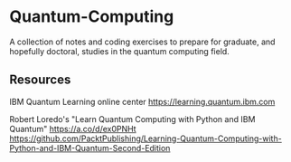 # Quantum-Computing

A collection of notes and coding exercises to prepare for graduate, and hopefully doctoral, studies in the quantum computing field.

## Resources

IBM Quantum Learning online center
    https://learning.quantum.ibm.com

Robert Loredo's "Learn Quantum Computing with Python and IBM Quantum"
   https://a.co/d/ex0PNHt
   https://github.com/PacktPublishing/Learning-Quantum-Computing-with-Python-and-IBM-Quantum-Second-Edition